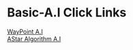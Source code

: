 # Basic-A.I Click Links
[WayPoint A.I](https://drive.google.com/drive/folders/1EIzTLOT-PBahSs9xXH0uNFjOOVyRrAeQ?usp=sharing)  
[AStar Algorithm A.I](https://drive.google.com/drive/folders/11--yQPuWz2eXG3MQwLyYpedOu2wB-Jex?usp=sharing)

